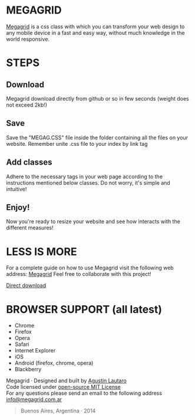 # MEGAGRID

[Megagrid](www.megagrid.com.ar) is a css class with which you can transform your web design to any mobile device in a fast and easy way, without much knowledge in the world responsive.

# STEPS

## Download

Megagrid download directly from github or so in few seconds (weight does not exceed 2kb!)

## Save

Save the "MEGAG.CSS" file inside the folder containing all the files on your website. Remember unite .css file to your index by link tag

## Add classes

Adhere to the necessary tags in your web page according to the instructions mentioned below classes. Do not worry, it's simple and intuitive!

## Enjoy!

Now you're ready to resize your website and see how interacts with the different measures!

# LESS IS MORE

For a complete guide on how to use Megagrid visit the following web address: [Megagrid](www.megagrid.com.ar)
Feel free to collaborate with this project!

[Direct download](https://github.com/agustinl/MEGAgrid/archive/master.zip)

# BROWSER SUPPORT (all latest)

* Chrome
* Firefox
* Opera
* Safari
* Internet Explorer
* iOS
* Android (firefox, chrome, opera)
* Blackberry


  
Megagrid · Designed and built by [Agustín Lautaro](http://about.me/agustinl)  
Code licensed under [open-source MIT License](http://opensource.org/licenses/mit-license.php)  
For any questions please send an email to the following address <info@megagrid.com.ar>  

> Buenos Aires, Argentina · 2014
